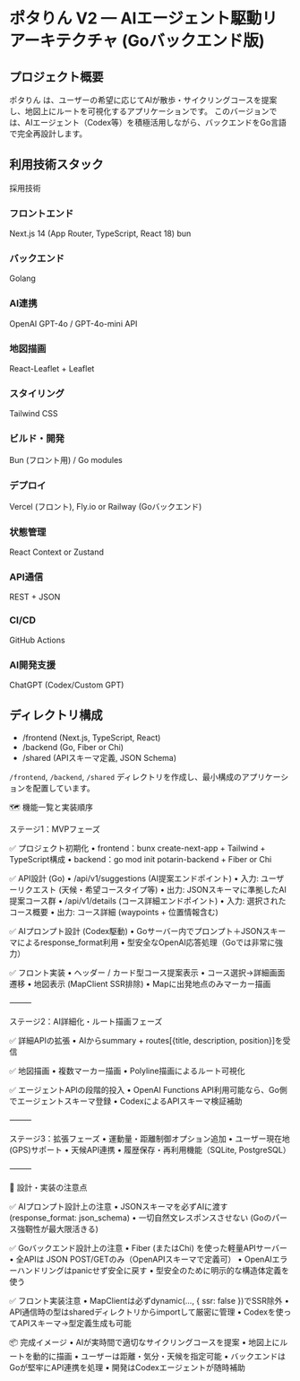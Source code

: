 # ポタりん V2 — AIエージェント駆動リアーキテクチャ (Goバックエンド版)

## プロジェクト概要

ポタりん は、ユーザーの希望に応じてAIが散歩・サイクリングコースを提案し、地図上にルートを可視化するアプリケーションです。
このバージョンでは、AIエージェント（Codex等）を積極活用しながら、バックエンドをGo言語で完全再設計します。

## 利用技術スタック
採用技術
### フロントエンド
Next.js 14 (App Router, TypeScript, React 18)
bun

### バックエンド
Golang

### AI連携
OpenAI GPT-4o / GPT-4o-mini API

### 地図描画
React-Leaflet + Leaflet
### スタイリング
Tailwind CSS
### ビルド・開発
Bun (フロント用) / Go modules
### デプロイ
Vercel (フロント), Fly.io or Railway (Goバックエンド)
### 状態管理
React Context or Zustand
### API通信
REST + JSON
### CI/CD
GitHub Actions
### AI開発支援
ChatGPT (Codex/Custom GPT)

## ディレクトリ構成

- /frontend  (Next.js, TypeScript, React)
- /backend   (Go, Fiber or Chi)
- /shared    (APIスキーマ定義, JSON Schema)

`/frontend`, `/backend`, `/shared` ディレクトリを作成し、最小構成のアプリケーションを配置しています。

🗺️ 機能一覧と実装順序

ステージ1：MVPフェーズ

✅ プロジェクト初期化
	•	frontend：bunx create-next-app + Tailwind + TypeScript構成
	•	backend：go mod init potarin-backend + Fiber or Chi

✅ API設計 (Go)
	•	/api/v1/suggestions  (AI提案エンドポイント)
	•	入力: ユーザーリクエスト (天候・希望コースタイプ等)
	•	出力: JSONスキーマに準拠したAI提案コース群
	•	/api/v1/details (コース詳細エンドポイント)
	•	入力: 選択されたコース概要
	•	出力: コース詳細 (waypoints + 位置情報含む)

✅ AIプロンプト設計 (Codex駆動)
	•	Goサーバー内でプロンプト＋JSONスキーマによるresponse_format利用
	•	型安全なOpenAI応答処理（Goでは非常に強力）

✅ フロント実装
	•	ヘッダー / カード型コース提案表示
	•	コース選択→詳細画面遷移
	•	地図表示 (MapClient SSR排除)
	•	Mapに出発地点のみマーカー描画

⸻

ステージ2：AI詳細化・ルート描画フェーズ

✅ 詳細APIの拡張
	•	AIからsummary + routes[{title, description, position}]を受信

✅ 地図描画
	•	複数マーカー描画
	•	Polyline描画によるルート可視化

✅ エージェントAPIの段階的投入
	•	OpenAI Functions API利用可能なら、Go側でエージェントスキーマ登録
	•	CodexによるAPIスキーマ検証補助

⸻

ステージ3：拡張フェーズ
	•	運動量・距離制御オプション追加
	•	ユーザー現在地(GPS)サポート
	•	天候API連携
	•	履歴保存・再利用機能（SQLite, PostgreSQL）

⸻

🎯 設計・実装の注意点

✅ AIプロンプト設計上の注意
	•	JSONスキーマを必ずAIに渡す (response_format: json_schema)
	•	一切自然文レスポンスさせない (Goのパース強靭性が最大限活きる)

✅ Goバックエンド設計上の注意
	•	Fiber (またはChi) を使った軽量APIサーバー
	•	全APIは JSON POST/GETのみ（OpenAPIスキーマで定義可）
	•	OpenAIエラーハンドリングはpanicせず安全に戻す
	•	型安全のために明示的な構造体定義を使う

✅ フロント実装注意
	•	MapClientは必ずdynamic(..., { ssr: false })でSSR除外
	•	API通信時の型はsharedディレクトリからimportして厳密に管理
	•	Codexを使ってAPIスキーマ→型定義生成も可能

📦 完成イメージ
	•	AIが実時間で適切なサイクリングコースを提案
	•	地図上にルートを動的に描画
	•	ユーザーは距離・気分・天候を指定可能
	•	バックエンドはGoが堅牢にAPI連携を処理
	•	開発はCodexエージェントが随時補助
